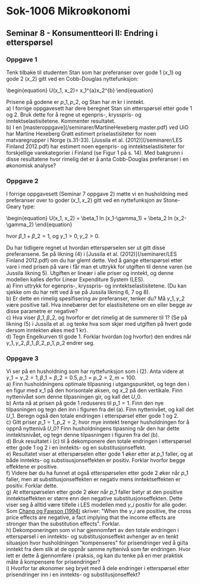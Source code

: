 # Sok-1006 Mikroøkonomi
## Seminar 8 - Konsumentteori II: Endring i etterspørsel

### Oppgave 1

Tenk tilbake til studenten Stan som har preferanser over gode 1 ($x\_1$) og gode 2 ($x\_2$) gitt ved en Cobb-Douglas nyttefunksjon:

\begin{equation}
    U(x\_1, x\_2)= x\_1^{a}x\_2^{b}
\end{equation}

Prisene på godene er $p\_1, p\_2$, og Stan har $m$ kr i inntekt.     
a) I forrige oppgavesett har dere beregnet Stan sin etterspørsel etter gode 1 og 2. Bruk dette for å regne ut egenpris-, krysspris- og inntektselastisitetene. Kommenter resultatet.       
b) I en [masteroppgave](/seminarer/MartineHexeberg master.pdf) ved UiO har Martine Hexeberg Grøtt estimert priselastisiteter for noen matvaregrupper i Norge (s.31-33). [Jussila et al. (2012)](/seminarer/LES Finland 2012.pdf) har estimert noen egenpris- og inntektselastisiteter for forskjellige varekategorier i Finland (se Figur 1 på s. 14). Med bakgrunn i disse resultatene hvor rimelig det er å anta Cobb-Douglas preferanser i en økonomisk analyse?     
   




### Oppgave 2   

I forrige oppgavesett (Seminar 7 oppgave 2) møtte vi en husholdning med preferanser over to goder ($x\_1, x\_2$) gitt ved en nyttefunksjon av Stone-Geary type:

\begin{equation}
   U(x\_1, x\_2) = \beta\_1 ln (x\_1-\gamma\_1) + \beta\_2 ln (x\_2-\gamma\_2) 
\end{equation}

hvor $\beta\_1+\beta\_2=1$, og $\gamma\_1>0, \gamma\_2>0$.   

Du har tidligere regnet ut hvordan etterspørselen ser ut gitt disse preferansene. Se på likning (4) i [Jussila et al. (2012)](/seminarer/LES Finland 2012.pdf) om du har glemt dette. Ved å gange etterspørsel etter vare i med prisen på vare i får man et uttrykk for utgiften til denne varen (se Jussila likning 5). Utgiften er lineær i alle priser og inntekt, og denne modellen kalles derfor Linear Expenditure System (LES).    
a) Finn uttrykk for egenpris-, krysspris- og inntektselastisitetene. (Du kan sjekke om du har rett ved å se på Jussila likning 6, 7 og 8).    
b) Er dette en rimelig spesifisering av preferanser, tenker du? Må $\gamma\_1, \gamma\_2$ være positive tall. Hva innebærer det for elastisitetene om en eller begge av disse parametre er negative?       
c) Hva viser $\beta\_1, \beta\_2$, og hvorfor er det rimelig at de summerer til 1? (Se på likning (5) i Jussila et al. og tenke hva som skjer med utgiften på hvert gode dersom inntekten økes med 1 kr).    
d) Tegn Engelkurven til gode 1. Forklar hvordan (og hvorfor) den endres når $\gamma\_1, \gamma\_2, \beta\_1, \beta\_2, p\_1, p\_2$ endrer seg.     

### Oppgave 3

Vi ser på en husholdning som har nyttefunksjon som i (2). Anta videre at $\gamma\_1=\gamma\_2=1, \beta\_1=\beta\_2=0.5, p\_1=p\_2=2, m=100$.     
a) Finn husholdningens optimale tilpasning i utgangspunktet, og tegn den i en figur med $x\_1$ på den horisontale aksen, og $x\_2$ på den vertikale.
Finn nyttenivået som denne tilpasningen gir, og kall det $U\_0$.     
b) Anta nå at prisen på gode 1 reduseres til $p\_1=1$. Finn den nye tilpasningen og tegn den inn i figuren fra del (a). Finn nyttenivået, og kall det $U\_1$. Beregn også den totale endringen i etterspørsel etter gode 1 og 2.              
c) Gitt priser $p\_1=1, p\_2=2$, hvor mye inntekt trenger husholdningen for å oppnå nyttenivå $U\_0$? Finn husholdningens tipasning når den har dette inntektsnivået, og tegn denne tilpasningen i figuren fra del (b).          
d) Bruk resultatet i (c) til å dekomponere den totale endringen i etterspørsel etter gode 1 og 2 i en inntekts- og en substitusjonseffekt.    
e) Resultatet viser at etterspørselen etter gode 1 øker etter at $p\_1$ faller, og at både inntekts- og substisusjonseffekten er positiv. Forklar hvorfor begge effektene er positive.     
f) Videre bør du ha funnet at også etterspørselen etter gode 2 øker når $p\_1$ faller, men at substitusjonseffekten er negativ mens inntektseffekten er positiv.   Forklar dette.    
g) At etterspørselen etter gode 2 øker når $p\_1$ faller betyr at den positive inntektseffekten er større enn den negative substitusjonseffekten. Dette viser seg å alltid være tilfelle i LES modellen med $\gamma\_i$ positiv for alle goder. Som [Chang og Fawson (1994)](https://digitalcommons.usu.edu/cgi/viewcontent.cgi?article=1036&context=eri) skriver: "When the $\gamma\_i$ are positive, the cross price effects are negative, a fact implying that the income effects are stronger than the substitution effects". Forklar.     
h) Dekomponeringen som vi har gjennomført av den totale endringen i etterspørsel i en inntekts- og substitusjonseffekt avhenger av en tenkt situasjon hvor husholdningen "kompenseres" for prisendringer ved å gi/ta inntekt fra dem slik at de oppnår samme nyttenivå som før endringen. Hvor lett er dette å gjennomføre i praksis, og kan du tenke på en mer praktisk måte å kompensere for prisendringer?     
i) Hvorfor tar økonomer seg bryet med å dele endringer i etterspørsel etter prisendringer inn i en inntekts- og substitusjonseffekt?    






